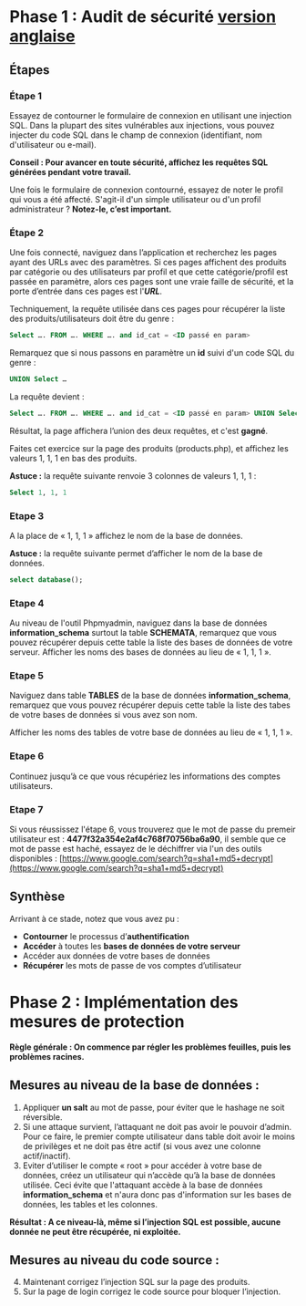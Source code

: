 # Phase 1 : Audit de sécurité [version anglaise](https://github.com/nasri-lab/sql-injection/blob/main/labs/lab1%20-%20sql%20injection%20-%20en.md)

## Étapes

### Étape 1
Essayez de contourner le formulaire de connexion en utilisant une injection SQL. Dans la plupart des sites vulnérables aux injections, vous pouvez injecter du code SQL dans le champ de connexion (identifiant, nom d'utilisateur ou e-mail).

**Conseil : Pour avancer en toute sécurité, affichez les requêtes SQL générées pendant votre travail.**

Une fois le formulaire de connexion contourné, essayez de noter le profil qui vous a été affecté. S'agit-il d'un simple utilisateur ou d'un profil administrateur ? **Notez-le, c’est important.**

### Étape 2

Une fois connecté, naviguez dans l’application et recherchez les pages ayant des URLs avec des paramètres. Si ces pages affichent des produits par catégorie ou des utilisateurs par profil et que cette catégorie/profil est passée en paramètre, alors ces pages sont une vraie faille de sécurité, et la porte d’entrée dans ces pages est l'***URL***.

Techniquement, la requête utilisée dans ces pages pour récupérer la liste des produits/utilisateurs doit être du genre :

```sql
Select …. FROM …. WHERE …. and id_cat = <ID passé en param>
```
Remarquez que si nous passons en paramètre un **id** suivi d'un code SQL du genre :
```sql
UNION Select …
```

La requête devient : 
```sql
Select …. FROM …. WHERE …. and id_cat = <ID passé en param> UNION Select …
``` 

Résultat, la page affichera l’union des deux requêtes, et c'est **gagné**.

Faites cet exercice sur la page des produits (products.php), et affichez les valeurs 1, 1, 1 en bas des produits.

**Astuce :** la requête suivante renvoie 3 colonnes de valeurs 1, 1, 1 :
```sql
Select 1, 1, 1
``` 

### Etape 3

A la place de « 1, 1, 1 » affichez le nom de la base de données.

**Astuce :** la requête suivante permet d’afficher le nom de la base de données.

```sql
select database();
```

### Etape 4

Au niveau de l'outil Phpmyadmin, naviguez dans la base de données **information_schema** surtout la table **SCHEMATA**, remarquez que vous pouvez récupérer depuis cette table la liste des bases de données de votre serveur. Afficher les noms des bases de données au lieu de « 1, 1, 1 ».

### Etape 5

Naviguez dans table **TABLES** de la base de données **information_schema**, remarquez que vous pouvez récupérer depuis cette table la liste des tabes de votre bases de données si vous avez son nom. 

Afficher les noms des tables de votre base de données au lieu de « 1, 1, 1 ».

### Etape 6

Continuez jusqu’à ce que vous récupériez les informations des comptes utilisateurs.

### Etape 7

Si vous réussissez l'étape 6, vous trouverez que le mot de passe du premeir utilisateur est : **4477f32a354e2af4c768f70756ba6a90**, il semble que ce mot de passe est haché, essayez de le déchiffrer via l'un des outils disponibles :
[https://www.google.com/search?q=sha1+md5+decrypt](https://www.google.com/search?q=sha1+md5+decrypt)

## Synthèse

Arrivant à ce stade, notez que vous avez pu :
- **Contourner** le processus d’**authentification**
- **Accéder** à toutes les **bases de données de votre serveur**
- Accéder aux données de votre bases de données
- **Récupérer** les mots de passe de vos comptes d’utilisateur

# Phase 2 : Implémentation des mesures de protection

**Règle générale : On commence par régler les problèmes feuilles, puis les problèmes racines.**

## Mesures au niveau de la base de données :

1. Appliquer **un salt** au mot de passe, pour éviter que le hashage ne soit réversible.
2. Si une attaque survient, l’attaquant ne doit pas avoir le pouvoir d’admin. Pour ce faire, le premier compte utilisateur dans table doit avoir le moins de privilèges et ne doit pas être actif (si vous avez une colonne actif/inactif).
3. Eviter d’utiliser le compte « root » pour accéder à votre base de données, créez un utilisateur qui n’accède qu’à la base de données utilisée. Ceci évite que l'attaquant accède à la base de données **information_schema** et n'aura donc pas d'information sur les bases de données, les tables et les colonnes.

**Résultat : A ce niveau-là, même si l’injection SQL est possible, aucune donnée ne peut être récupérée, ni exploitée.**

## Mesures au niveau du code source :

4. Maintenant corrigez l’injection SQL sur la page des produits. 
5. Sur la page de login corrigez le code source pour bloquer l’injection.

